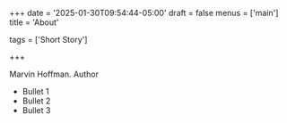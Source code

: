 +++
date = '2025-01-30T09:54:44-05:00'
draft = false
menus = ['main']
title = 'About'

tags = ['Short Story']

+++

Marvin Hoffman. Author

* Bullet 1
* Bullet 2
* Bullet 3
